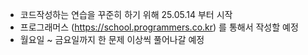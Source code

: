 - 코드작성하는 연습을 꾸준히 하기 위해 25.05.14 부터 시작
- 프로그래머스 (https://school.programmers.co.kr) 를 통해서 작성할 예정
- 월요일 ~ 금요일까지 한 문제 이상씩 풀어나갈 예정
